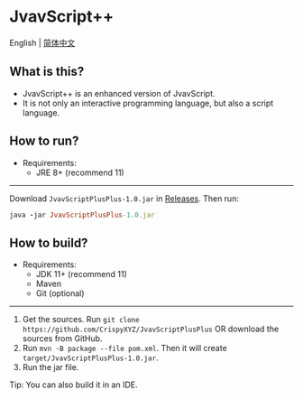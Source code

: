 # JvavScript++
English | [简体中文](README-zh.md)

## What is this?
* JvavScript++ is an enhanced version of JvavScript.
* It is not only an interactive programming language, but also a script language.

## How to run?
* Requirements: 
   * JRE 8+ (recommend 11)
***
Download `JvavScriptPlusPlus-1.0.jar` in [Releases](https://github.com/CrispyXYZ/JvavScriptPlusPlus/releases).
Then run:
```ruby
java -jar JvavScriptPlusPlus-1.0.jar
```

## How to build?
* Requirements:
   * JDK 11+ (recommend 11)
   * Maven
   * Git (optional)
***
1. Get the sources. Run `git clone https://github.com/CrispyXYZ/JvavScriptPlusPlus` OR download the sources from GitHub.
2. Run `mvn -B package --file pom.xml`. Then it will create `target/JvavScriptPlusPlus-1.0.jar`.
3. Run the jar file.

Tip: You can also build it in an IDE.
